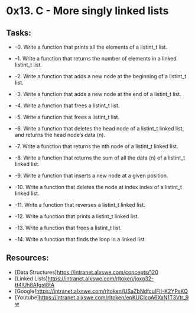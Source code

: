 # 0x13. C - More singly linked lists 

## Tasks:
* -0. Write a function that prints all the elements of a listint_t list.

* -1. Write a function that returns the number of elements in a linked listint_t list.

* -2. Write a function that adds a new node at the beginning of a listint_t list.

* -3. Write a function that adds a new node at the end of a listint_t list.

* -4. Write a function that frees a listint_t list.

* -5. Write a function that frees a listint_t list.

* -6. Write a function that deletes the head node of a listint_t linked list, and returns the head node’s data (n).

* -7. Write a function that returns the nth node of a listint_t linked list.

* -8. Write a function that returns the sum of all the data (n) of a listint_t linked list.

* -9. Write a function that inserts a new node at a given position.

* -10. Write a function that deletes the node at index index of a listint_t linked list.

* -11. Write a function that reverses a listint_t linked list.

* -12. Write a function that prints a listint_t linked list.

* -13. Write a function that frees a listint_t list.

* -14. Write a function that finds the loop in a linked list.

## Resources:
* [Data Structures]https://intranet.alxswe.com/concepts/120
* [Linked Lists]https://intranet.alxswe.com/rltoken/joxg32-tt4lUh8Afgst8tA
* [Google]https://intranet.alxswe.com/rltoken/USaZbNdfcuIFII-K2YPsKQ
* [Youtube]https://intranet.alxswe.com/rltoken/epKUCIcoA6XaN1T3Vtr_9w

